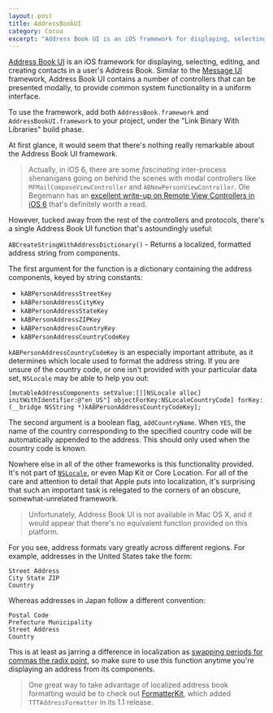 ```yaml
---
layout: post
title: AddressBookUI
category: Cocoa
excerpt: "Address Book UI is an iOS framework for displaying, selecting, editing, and creating contacts in a user's Address Book. Similar to the Message UI framework, Address Book UI contains a number of controllers that can be presented modally, to provide common system functionality in a uniform interface."
---
```


[Address Book UI](http://developer.apple.com/library/ios/#documentation/AddressBookUI/Reference/AddressBookUI_Framework/_index.html) is an iOS framework for displaying, selecting, editing, and creating contacts in a user's Address Book. Similar to the [Message UI](http://developer.apple.com/library/ios/#documentation/MessageUI/Reference/MessageUI_Framework_Reference/_index.html) framework, Address Book UI contains a number of controllers that can be presented modally, to provide common system functionality in a uniform interface.

To use the framework, add both `AddressBook.framework` and `AddressBookUI.framework` to your project, under the "Link Binary With Libraries" build phase.

At first glance, it would seem that there's nothing really remarkable about the Address Book UI framework.

> Actually, in iOS 6, there are some _fascinating_ inter-process shenanigans going on behind the scenes with modal controllers like `MFMailComposeViewController` and `ABNewPersonViewController`. Ole Begemann has an [excellent write-up on Remote View Controllers in iOS 6](http://oleb.net/blog/2012/10/remote-view-controllers-in-ios-6/) that's definitely worth a read.

However, tucked away from the rest of the controllers and protocols, there's a single Address Book UI function that's astoundingly useful:

`ABCreateStringWithAddressDictionary()` - Returns a localized, formatted address string from components.

The first argument for the function is a dictionary containing the address components, keyed by string constants:

- `kABPersonAddressStreetKey`
- `kABPersonAddressCityKey`
- `kABPersonAddressStateKey`
- `kABPersonAddressZIPKey`
- `kABPersonAddressCountryKey`
- `kABPersonAddressCountryCodeKey`

`kABPersonAddressCountryCodeKey` is an especially important attribute, as it determines which locale used to format the address string. If you are unsure of the country code, or one isn't provided with your particular data set, `NSLocale` may be able to help you out:

~~~{objective-c}
[mutableAddressComponents setValue:[[[NSLocale alloc] initWithIdentifier:@"en_US"] objectForKey:NSLocaleCountryCode] forKey:(__bridge NSString *)kABPersonAddressCountryCodeKey];
~~~

The second argument is a boolean flag, `addCountryName`. When `YES`, the name of the country corresponding to the specified country code will be automatically appended to the address. This should only used when the country code is known.

Nowhere else in all of the other frameworks is this functionality provided. It's not part of [`NSLocale`](http://nshipster.com/nslocale/), or even Map Kit or Core Location. For all of the care and attention to detail that Apple puts into localization, it's surprising that such an important task is relegated to the corners of an obscure, somewhat-unrelated framework.

> Unfortunately, Address Book UI is not available in Mac OS X, and it would appear that there's no equivalent function provided on this platform.

For you see, address formats vary greatly across different regions. For example, addresses in the United States take the form:

    Street Address
    City State ZIP
    Country

Whereas addresses in Japan follow a different convention:

    Postal Code
    Prefecture Municipality
    Street Address
    Country

This is at least as jarring a difference in localization as [swapping periods for commas the radix point](http://en.wikipedia.org/wiki/Decimal_mark#Hindu.E2.80.93Arabic_numeral_system), so make sure to use this function anytime you're displaying an address from its components.

> One great way to take advantage of localized address book formatting would be to check out [FormatterKit](https://github.com/mattt/FormatterKit), which added `TTTAddressFormatter` in its 1.1 release.
